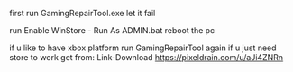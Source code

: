 first run GamingRepairTool.exe
let it fail 

run Enable WinStore - Run As ADMIN.bat 
reboot the pc


if u like to have xbox platform run GamingRepairTool again
if u just need store to work get from: 
Link-Download
https://pixeldrain.com/u/aJi4ZNRn

